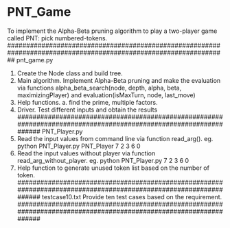 # PNT_Game
To implement the Alpha-Beta pruning algorithm to play a two-player game called PNT: pick numbered-tokens.
##################################################################################################################
pnt_game.py 
1. Create the Node class and build tree.
2. Main algorithm. Implement Alpha-Beta pruning and make the evaluation via functions
   alpha_beta_search(node, depth, alpha, beta, maximizingPlayer) and evaluation(isMaxTurn, node, last_move)
3. Help functions. a. find the prime, multiple factors.
4. Driver. Test different inputs and obtain the results
##################################################################################################################
PNT_Player.py
1. Read the input values from command line via function read_arg(). eg. python PNT_Player.py PNT_Player 7 2 3 6 0
2. Read the input values without player via function read_arg_without_player. eg. python PNT_Player.py 7 2 3 6 0
3. Help function to generate unused token list based on the number of token.
##################################################################################################################
testcase10.txt
Provide ten test cases based on the requirement.
##################################################################################################################
